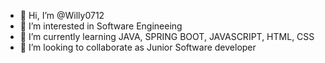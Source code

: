 - 👋 Hi, I’m @Willy0712
- 👀 I’m interested in Software Engineeing
- 🌱 I’m currently learning JAVA, SPRING BOOT, JAVASCRIPT, HTML, CSS
- 💞️ I’m looking to collaborate as Junior Software developer

<!---
Willy0712/Willy0712 is a ✨ special ✨ repository because its `README.md` (this file) appears on your GitHub profile.
You can click the Preview link to take a look at your changes.
--->
